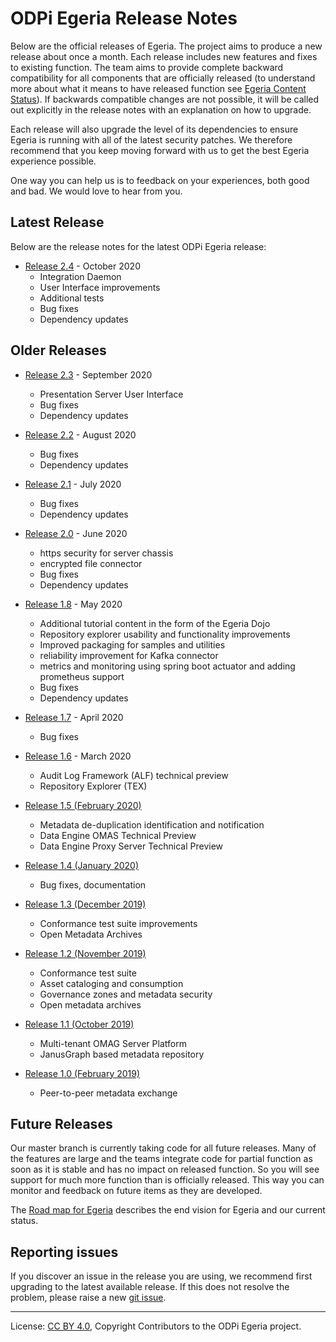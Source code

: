 <!-- SPDX-License-Identifier: CC-BY-4.0 -->
<!-- Copyright Contributors to the ODPi Egeria project. -->

# ODPi Egeria Release Notes

Below are the official releases of Egeria.  The project aims to
produce a new release about once a month.  Each release includes
new features and fixes to existing function.  The team aims to
provide complete backward compatibility for all components that
are officially released (to understand more about what it means to have released function see
[Egeria Content Status](../open-metadata-publication/website/content-status)).
If backwards compatible changes are not possible, it will be called out explicitly in the
release notes with an explanation on how to upgrade.

Each release will also upgrade the level of its dependencies to
ensure Egeria is running with all of the latest security patches.
We therefore recommend that you keep moving forward with us to
get the best Egeria experience possible.

One way you can help us is to feedback on your experiences, both good
and bad.  We would love to hear from you.

## Latest Release

Below are the release notes for the latest ODPi Egeria release:

 * [Release 2.4](release-notes-2-4.md) - October 2020
    * Integration Daemon
    * User Interface improvements
    * Additional tests
    * Bug fixes
    * Dependency updates

## Older Releases

* [Release 2.3](release-notes-2-3.md) - September 2020
    * Presentation Server User Interface
    * Bug fixes
    * Dependency updates

* [Release 2.2](release-notes-2-2.md) - August 2020
    * Bug fixes
    * Dependency updates

 * [Release 2.1](release-notes-2-1.md) - July 2020
    * Bug fixes
    * Dependency updates

 * [Release 2.0](release-notes-2-0.md) - June 2020
    * https security for server chassis
    * encrypted file connector
    * Bug fixes
    * Dependency updates

* [Release 1.8](release-notes-1-8.md) - May 2020
    * Additional tutorial content in the form of the Egeria Dojo
    * Repository explorer usability and functionality improvements
    * Improved packaging for samples and utilities
    * reliability improvement for Kafka connector
    * metrics and monitoring using spring boot actuator and adding prometheus support
    * Bug fixes
    * Dependency updates
    
* [Release 1.7](release-notes-1-7.md) - April 2020
    * Bug fixes
    
* [Release 1.6](release-notes-1-6.md) - March 2020
    * Audit Log Framework (ALF) technical preview
    * Repository Explorer (TEX) 

* [Release 1.5 (February 2020)](release-notes-1-5.md) 
    * Metadata de-duplication identification and notification
    * Data Engine OMAS Technical Preview
    * Data Engine Proxy Server Technical Preview
    
* [Release 1.4 (January 2020)](release-notes-1-4.md) 
    * Bug fixes, documentation
    
* [Release 1.3 (December 2019)](release-notes-1-3.md)
    * Conformance test suite improvements
    * Open Metadata Archives
    
* [Release 1.2 (November 2019)](release-notes-1-2.md)
    * Conformance test suite
    * Asset cataloging and consumption
    * Governance zones and metadata security
    * Open metadata archives

* [Release 1.1 (October 2019)](release-notes-1-1.md)
    * Multi-tenant OMAG Server Platform
    * JanusGraph based metadata repository

* [Release 1.0 (February 2019)](release-notes-1-0.md)
    * Peer-to-peer metadata exchange


## Future Releases

Our master branch is currently taking code for all future releases.
Many of the features are large and the teams integrate code for
partial function as soon as it is stable and has no impact on released function.
So you will see support for much more function than is officially released.
This way you can monitor and feedback on future items as they are developed.

The [Road map for Egeria](../open-metadata-publication/website/roadmap)
describes the end vision for Egeria and our current status.


## Reporting issues

If you discover an issue in the release you are using, we recommend
first upgrading to the latest available release.  If this does not
resolve the problem, please raise a new
[git issue](https://github.com/odpi/egeria).


----
License: [CC BY 4.0](https://creativecommons.org/licenses/by/4.0/),
Copyright Contributors to the ODPi Egeria project.
